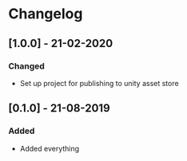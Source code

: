 # Changelog

## [1.0.0] - 21-02-2020

### Changed
- Set up project for publishing to unity asset store

## [0.1.0] - 21-08-2019

### Added
- Added everything